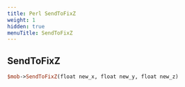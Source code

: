 ```yaml
---
title: Perl SendToFixZ
weight: 1
hidden: true
menuTitle: SendToFixZ
---
```

## SendToFixZ
```perl
$mob->SendToFixZ(float new_x, float new_y, float new_z)
```